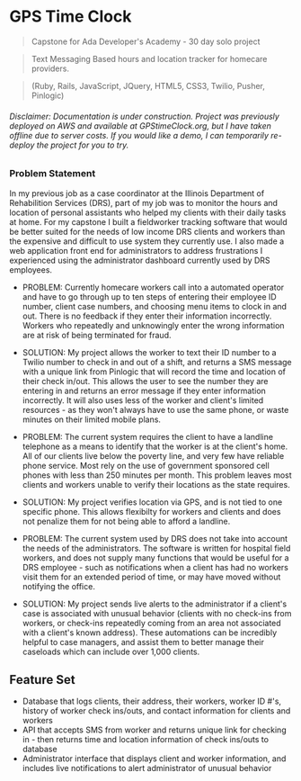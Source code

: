 # GPS Time Clock
> Capstone for Ada Developer's Academy - 30 day solo project

> Text Messaging Based hours and location tracker for homecare providers.

> (Ruby, Rails, JavaScript, JQuery, HTML5, CSS3, Twilio, Pusher, Pinlogic) 



###### Disclaimer: Documentation is under construction.  Project was previously deployed on AWS and available at GPStimeClock.org, but I have taken offline due to server costs.  If you would like a demo, I can temporarily re-deploy the project for you to try.



### Problem Statement

In my previous job as a case coordinator at the Illinois Department of Rehabilition Services (DRS), part of my job was to monitor the hours and location of personal assistants who helped my clients with their daily tasks at home.  For my capstone I built a fieldworker tracking software that would be better suited for the needs of low income DRS clients and workers than the expensive and difficult to use system they currently use.  I also made a web application  front end for administrators to address frustrations I experienced using the administrator dashboard currently used by DRS employees.


* PROBLEM: Currently homecare workers call into a automated operator and have to go through up to ten steps of entering their employee ID number, client case numbers, and choosing menu items to clock in and out.  There is no feedback if they enter their information incorrectly.  Workers who repeatedly and unknowingly enter the wrong information are at risk of being terminated for fraud.

* SOLUTION: My project allows the worker to text their ID number to a Twilio number to check in and out of a shift, and returns a SMS message with a unique link from Pinlogic that will record the time and location of their check in/out.  This allows the user to see the number they are entering in and returns an error message if they enter information incorrectly.  It will also uses less of the worker and client's limited resources - as they won't always have to use the same phone, or waste minutes on their limited mobile plans.

* PROBLEM: The current system requires the client to have a landline telephone as a means to identify that the worker is at the client's home.  All of our clients live below the poverty line, and very few have reliable phone service.  Most rely on the use of government sponsored cell phones with less than 250 minutes per month.  This problem leaves most clients and workers unable to verify their locations as the state requires.

* SOLUTION:  My project verifies location via GPS, and is not tied to one specific phone.  This allows flexibilty for workers and clients and does not penalize them for not being able to afford a landline.

* PROBLEM: The current system used by DRS does not take into account the needs of the administrators.  The software is written for hospital field workers, and does not supply many functions that would be useful for a DRS employee - such as notifications when a client has had no workers visit them for an extended period of time, or may have moved without notifying the office.

* SOLUTION:  My project sends live alerts to the administrator if a client's case is associated with unusual behavior (clients with no check-ins from workers, or check-ins repeatedly coming from an area not associated with a client's known address).  These automations can be incredibly helpful to case managers, and assist them to better manage their caseloads which can include over 1,000 clients.

## Feature Set

* Database that logs clients, their address, their workers, worker ID #'s, history of worker check ins/outs, and contact information for clients and workers
* API that accepts SMS from worker and returns unique link for checking in - then returns time and location information of check ins/outs to database
* Administrator interface that displays client and worker information, and includes live notifications to alert administrator of unusual behavior

